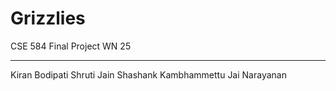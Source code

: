 # Grizzlies
CSE 584 Final Project WN 25
_____________________
Kiran Bodipati
Shruti Jain
Shashank Kambhammettu
Jai Narayanan
